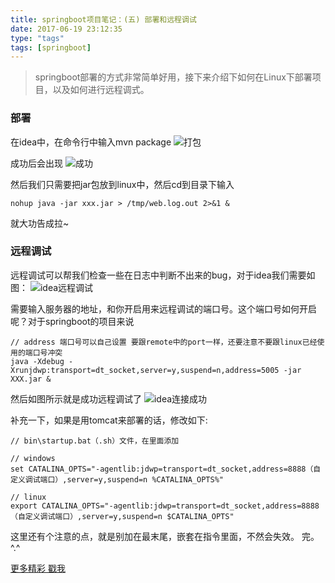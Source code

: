 ```yaml
---
title: springboot项目笔记：(五) 部署和远程调试
date: 2017-06-19 23:12:35
type: "tags"
tags: [springboot]
---
```


> springboot部署的方式非常简单好用，接下来介绍下如何在Linux下部署项目，以及如何进行远程调式。

<!--more-->
### 部署

在idea中，在命令行中输入mvn package
![打包](http://oqipguzbl.bkt.clouddn.com/springboot-5-1.png)

成功后会出现
![成功](http://oqipguzbl.bkt.clouddn.com/springboot-5-2.png)

然后我们只需要把jar包放到linux中，然后cd到目录下输入
```
nohup java -jar xxx.jar > /tmp/web.log.out 2>&1 &
```
就大功告成拉~

### 远程调试

远程调试可以帮我们检查一些在日志中判断不出来的bug，对于idea我们需要如图：
![idea远程调试](http://oqipguzbl.bkt.clouddn.com/springboot-5-3.png)

需要输入服务器的地址，和你开启用来远程调试的端口号。这个端口号如何开启呢？对于springboot的项目来说

``` 
// address 端口号可以自己设置 要跟remote中的port一样，还要注意不要跟linux已经使用的端口号冲突
java -Xdebug -Xrunjdwp:transport=dt_socket,server=y,suspend=n,address=5005 -jar XXX.jar &
```

然后如图所示就是成功远程调试了
![idea连接成功](http://oqipguzbl.bkt.clouddn.com/springboot-5-4.png)

补充一下，如果是用tomcat来部署的话，修改如下:
```
// bin\startup.bat（.sh）文件，在里面添加
 
// windows
set CATALINA_OPTS="-agentlib:jdwp=transport=dt_socket,address=8888（自定义调试端口）,server=y,suspend=n %CATALINA_OPTS%"
 
// linux
export CATALINA_OPTS="-agentlib:jdwp=transport=dt_socket,address=8888（自定义调试端口）,server=y,suspend=n $CATALINA_OPTS"

```
这里还有个注意的点，就是别加在最末尾，嵌套在指令里面，不然会失效。
完。^.^

[更多精彩 戳我](http://7le.top)